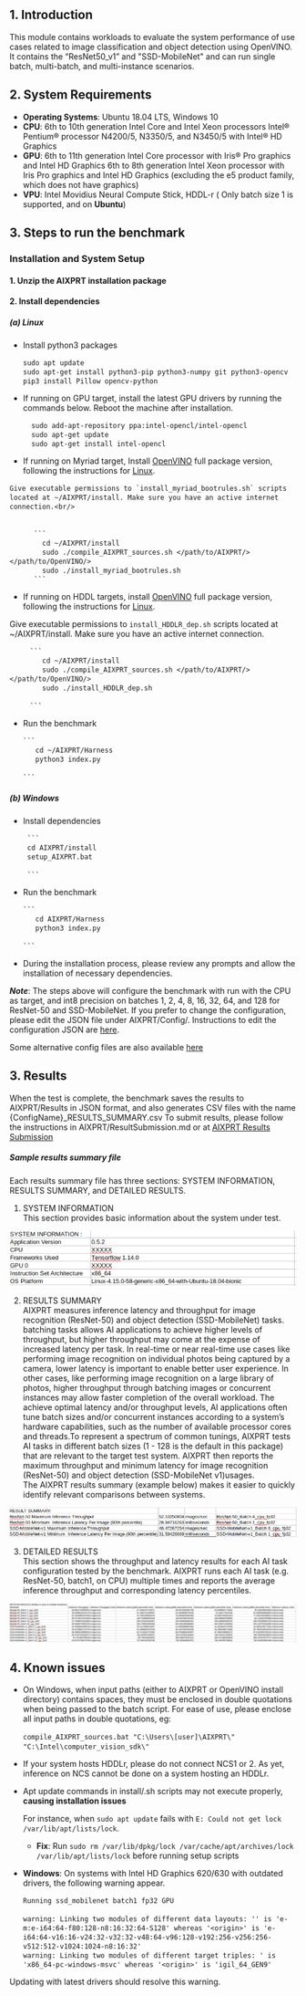 ## 1. Introduction
This module contains workloads to evaluate the system performance of use cases related to image classification and object detection using OpenVINO.
It contains the “ResNet50_v1” and "SSD-MobileNet" and can run single batch, multi-batch, and multi-instance scenarios.

## 2. System Requirements

* **Operating Systems**: Ubuntu 18.04 LTS, Windows 10
* **CPU**:
	  6th to 10th generation Intel Core and Intel Xeon processors
    Intel® Pentium® processor N4200/5, N3350/5, and N3450/5 with Intel® HD Graphics
* **GPU**:
	  6th to 11th generation Intel Core processor with Iris® Pro graphics and Intel HD Graphics
    6th to 8th generation Intel Xeon processor with Iris Pro graphics and Intel HD Graphics (excluding the e5 product family, which does not have graphics)
* **VPU**:
    Intel Movidius Neural Compute Stick, HDDL-r  ( Only batch size 1 is supported, and on **Ubuntu**)

## 3. Steps to run the benchmark

### Installation and System Setup
#### 1. Unzip the AIXPRT installation package

#### 2. Install dependencies

##### (a) Linux

   * Install python3 packages

      ```
      sudo apt update
      sudo apt-get install python3-pip python3-numpy git python3-opencv
      pip3 install Pillow opencv-python

      ```

   * If running on GPU target, install the latest GPU drivers by running the commands below. Reboot the machine after installation.

       ```
         sudo add-apt-repository ppa:intel-opencl/intel-opencl
         sudo apt-get update
         sudo apt-get install intel-opencl
       ```

   * If running on Myriad target, Install [OpenVINO](https://docs.openvinotoolkit.org/latest/_docs_install_guides_installing_openvino_linux.html) full package version, following the instructions for [Linux](https://software.intel.com/en-us/articles/OpenVINO-Install-Linux).<br/>

    Give executable permissions to `install_myriad_bootrules.sh` scripts located at ~/AIXPRT/install. Make sure you have an active internet connection.<br/>


          ```
            cd ~/AIXPRT/install
            sudo ./compile_AIXPRT_sources.sh </path/to/AIXPRT/> </path/to/OpenVINO/>
            sudo ./install_myriad_bootrules.sh
          ```

   * If running on HDDL targets, install [OpenVINO](https://docs.openvinotoolkit.org/latest/_docs_install_guides_installing_openvino_linux.html) full package version, following the instructions for [Linux](https://software.intel.com/en-us/articles/OpenVINO-Install-Linux).<br/>

   Give executable permissions to ```install_HDDLR_dep.sh``` scripts located at ~/AIXPRT/install. Make sure you have an active internet connection.<br/>


         ```
            cd ~/AIXPRT/install
            sudo ./compile_AIXPRT_sources.sh </path/to/AIXPRT/> </path/to/OpenVINO/>
            sudo ./install_HDDLR_dep.sh

         ```

   * Run the benchmark <br/>


         ```
            cd ~/AIXPRT/Harness
            python3 index.py

         ```


##### (b) Windows
   * Install dependencies


          ```
          cd AIXPRT/install
          setup_AIXPRT.bat

          ```

   * Run the benchmark


         ```
            cd AIXPRT/Harness
            python3 index.py

         ```
   * During the installation process, please review any prompts and allow the installation of necessary dependencies.

***Note***: The steps above will configure the benchmark with run with the CPU as target, and int8 precision on batches 1, 2, 4, 8, 16, 32, 64, and 128 for ResNet-50 and SSD-MobileNet.
   If you prefer to change the configuration, please edit the JSON file under AIXPRT/Config/. Instructions to edit the configuration JSON are [here](https://github.com/BenchmarkXPRT/Public-AIXPRT-Resources/blob/master/OtherDocuments/EditConfig.md).

   Some alternative config files are also available [here](https://github.com/BenchmarkXPRT/Public-AIXPRT-Resources/tree/master/Alternative_test_Config_files/Linux_Ubuntu/Intel)

## 3. Results

When the test is complete, the benchmark saves the results to AIXPRT/Results in JSON format, and also generates CSV files with the name {ConfigName}_RESULTS_SUMMARY.csv
To submit results, please follow the instructions in AIXPRT/ResultSubmission.md or at [AIXPRT Results Submission](https://github.com/BenchmarkXPRT/Public-AIXPRT-Resources/blob/master/OtherDocuments/ResultSubmission.md)


##### Sample results summary file <br/>

   Each results summary file has three sections: SYSTEM INFORMATION, RESULTS SUMMARY, and DETAILED RESULTS.<br/>
   1. SYSTEM INFORMATION <br/>
   This section provides basic information about the system under test. <br/>

   ![alt text](https://github.com/BenchmarkXPRT/Public-AIXPRT-Resources/blob/master/assets/tensorflow_systemInfo.png)

   2. RESULTS SUMMARY <br/>
   AIXPRT measures inference latency and throughput for image recognition (ResNet-50) and object detection (SSD-MobileNet) tasks. batching tasks allows AI applications to achieve higher levels of throughput, but higher throughput may come at the expense of increased latency per task. In real-time or near real-time use cases like performing image recognition on individual photos being captured by a camera, lower latency is important to enable better user experience. In other cases, like performing image recognition on a large library of photos, higher throughput through batching images or concurrent instances may allow faster completion of the overall workload. The achieve optimal latency and/or throughput levels, AI applications often tune batch sizes and/or concurrent instances according to a system’s hardware capabilities, such as the number of available processor cores and threads.To represent a spectrum of common tunings, AIXPRT tests AI tasks in different batch sizes (1 - 128 is the default in this package) that are relevant to the target test system.
   AIXPRT then reports the maximum throughput and minimum latency for image recognition (ResNet-50) and object detection (SSD-MobileNet v1)usages.<br/>
   The AIXPRT results summary (example below) makes it easier to quickly identify relevant comparisons between systems. <br/>

   ![alt text](https://github.com/BenchmarkXPRT/Public-AIXPRT-Resources/blob/master/assets/results_summary.png)


   3. DETAILED RESULTS <br/>
   This section shows the throughput and latency results for each AI task configuration tested by the benchmark.
   AIXPRT runs each AI task (e.g. ResNet-50, batch1, on CPU) multiple times and reports the average inference throughput and corresponding latency percentiles.

   ![alt text](https://github.com/BenchmarkXPRT/Public-AIXPRT-Resources/blob/master/assets/detailed_results.png)


## 4. Known issues
- On Windows, when input paths (either to AIXPRT or OpenVINO install directory) contains spaces, they must be enclosed in double quotations when being passed to the batch script. For ease of use, please enclose all input paths in double quotations, eg:

   ```compile_AIXPRT_sources.bat "C:\Users\[user]\AIXPRT\" "C:\Intel\computer_vision_sdk\"```

- If your system hosts HDDLr, please do not connect NCS1 or 2. As yet, inference on NCS cannot be done on a system hosting an HDDLr.

- Apt update commands in install/.sh scripts may not execute properly, **causing installation issues**

     For instance, when `sudo apt update` fails with `E: Could not get lock /var/lib/apt/lists/lock`.
     - **Fix**: Run `sudo rm /var/lib/dpkg/lock /var/cache/apt/archives/lock /var/lib/apt/lists/lock` before running setup scripts

- **Windows**: On systems with Intel HD Graphics 620/630 with outdated drivers, the following warning appear.


   ```
   Running ssd_mobilenet batch1 fp32 GPU

   warning: Linking two modules of different data layouts: '' is 'e-m:e-i64:64-f80:128-n8:16:32:64-S128' whereas '<origin>' is 'e-   i64:64-v16:16-v24:32-v32:32-v48:64-v96:128-v192:256-v256:256-v512:512-v1024:1024-n8:16:32'
   warning: Linking two modules of different target triples: ' is 'x86_64-pc-windows-msvc' whereas '<origin>' is 'igil_64_GEN9'

   ```

Updating with latest drivers should resolve this warning.
